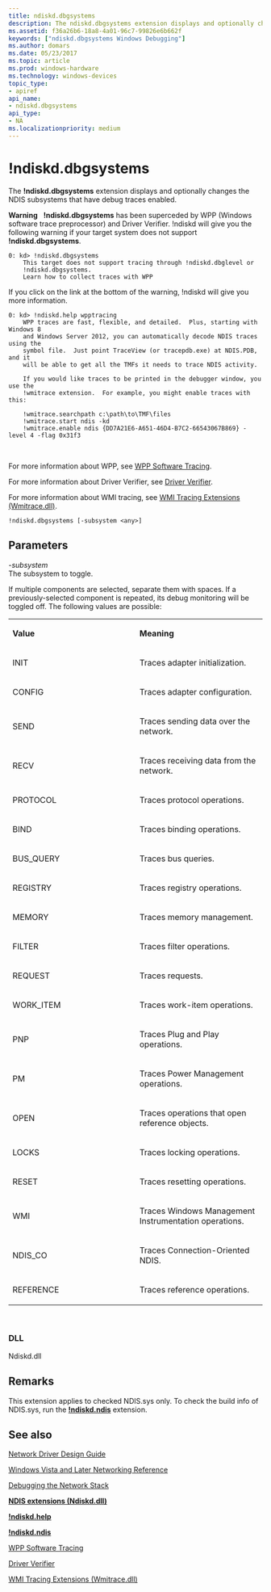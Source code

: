 ```yaml
---
title: ndiskd.dbgsystems
description: The ndiskd.dbgsystems extension displays and optionally changes the NDIS subsystems that have debug traces enabled.  ndiskd.dbgsystems has been superceded by WPP and Driver Verifier.
ms.assetid: f36a26b6-18a8-4a01-96c7-99826e6b662f
keywords: ["ndiskd.dbgsystems Windows Debugging"]
ms.author: domars
ms.date: 05/23/2017
ms.topic: article
ms.prod: windows-hardware
ms.technology: windows-devices
topic_type:
- apiref
api_name:
- ndiskd.dbgsystems
api_type:
- NA
ms.localizationpriority: medium
---
```


# !ndiskd.dbgsystems


The **!ndiskd.dbgsystems** extension displays and optionally changes the NDIS subsystems that have debug traces enabled.

**Warning**  
**!ndiskd.dbgsystems** has been superceded by WPP (Windows software trace preprocessor) and Driver Verifier. !ndiskd will give you the following warning if your target system does not support **!ndiskd.dbgsystems**.

```console
0: kd> !ndiskd.dbgsystems
    This target does not support tracing through !ndiskd.dbglevel or
    !ndiskd.dbgsystems.
    Learn how to collect traces with WPP
```

If you click on the link at the bottom of the warning, !ndiskd will give you more information.

```console
0: kd> !ndiskd.help wpptracing
    WPP traces are fast, flexible, and detailed.  Plus, starting with Windows 8
    and Windows Server 2012, you can automatically decode NDIS traces using the
    symbol file.  Just point TraceView (or tracepdb.exe) at NDIS.PDB, and it
    will be able to get all the TMFs it needs to trace NDIS activity.
    
    If you would like traces to be printed in the debugger window, you use the
    !wmitrace extension.  For example, you might enable traces with this:

    !wmitrace.searchpath c:\path\to\TMF\files
    !wmitrace.start ndis -kd
    !wmitrace.enable ndis {DD7A21E6-A651-46D4-B7C2-66543067B869} -level 4 -flag 0x31f3
```

 

For more information about WPP, see [WPP Software Tracing](https://msdn.microsoft.com/windows/hardware/drivers/devtest/wpp-software-tracing).

For more information about Driver Verifier, see [Driver Verifier](https://msdn.microsoft.com/windows/hardware/drivers/devtest/driver-verifier).

For more information about WMI tracing, see [WMI Tracing Extensions (Wmitrace.dll)](https://msdn.microsoft.com/library/windows/hardware/ff561362).

```console
!ndiskd.dbgsystems [-subsystem <any>] 
```

## <span id="ddk__ndiskd_dbgsystems_dbg"></span><span id="DDK__NDISKD_DBGSYSTEMS_DBG"></span>Parameters


<span id="_______-subsystem______"></span><span id="_______-SUBSYSTEM______"></span> *-subsystem*   
The subsystem to toggle.

If multiple components are selected, separate them with spaces. If a previously-selected component is repeated, its debug monitoring will be toggled off. The following values are possible:

<table>
<colgroup>
<col width="50%" />
<col width="50%" />
</colgroup>
<tbody>
<tr class="odd">
<td align="left"><p><strong>Value</strong></p></td>
<td align="left"><p><strong>Meaning</strong></p></td>
</tr>
<tr class="even">
<td align="left"><p>INIT</p></td>
<td align="left"><p>Traces adapter initialization.</p></td>
</tr>
<tr class="odd">
<td align="left"><p>CONFIG</p></td>
<td align="left"><p>Traces adapter configuration.</p></td>
</tr>
<tr class="even">
<td align="left"><p>SEND</p></td>
<td align="left"><p>Traces sending data over the network.</p></td>
</tr>
<tr class="odd">
<td align="left"><p>RECV</p></td>
<td align="left"><p>Traces receiving data from the network.</p></td>
</tr>
<tr class="even">
<td align="left"><p>PROTOCOL</p></td>
<td align="left"><p>Traces protocol operations.</p></td>
</tr>
<tr class="odd">
<td align="left"><p>BIND</p></td>
<td align="left"><p>Traces binding operations.</p></td>
</tr>
<tr class="even">
<td align="left"><p>BUS_QUERY</p></td>
<td align="left"><p>Traces bus queries.</p></td>
</tr>
<tr class="odd">
<td align="left"><p>REGISTRY</p></td>
<td align="left"><p>Traces registry operations.</p></td>
</tr>
<tr class="even">
<td align="left"><p>MEMORY</p></td>
<td align="left"><p>Traces memory management.</p></td>
</tr>
<tr class="odd">
<td align="left"><p>FILTER</p></td>
<td align="left"><p>Traces filter operations.</p></td>
</tr>
<tr class="even">
<td align="left"><p>REQUEST</p></td>
<td align="left"><p>Traces requests.</p></td>
</tr>
<tr class="odd">
<td align="left"><p>WORK_ITEM</p></td>
<td align="left"><p>Traces work-item operations.</p></td>
</tr>
<tr class="even">
<td align="left"><p>PNP</p></td>
<td align="left"><p>Traces Plug and Play operations.</p></td>
</tr>
<tr class="odd">
<td align="left"><p>PM</p></td>
<td align="left"><p>Traces Power Management operations.</p></td>
</tr>
<tr class="even">
<td align="left"><p>OPEN</p></td>
<td align="left"><p>Traces operations that open reference objects.</p></td>
</tr>
<tr class="odd">
<td align="left"><p>LOCKS</p></td>
<td align="left"><p>Traces locking operations.</p></td>
</tr>
<tr class="even">
<td align="left"><p>RESET</p></td>
<td align="left"><p>Traces resetting operations.</p></td>
</tr>
<tr class="odd">
<td align="left"><p>WMI</p></td>
<td align="left"><p>Traces Windows Management Instrumentation operations.</p></td>
</tr>
<tr class="even">
<td align="left"><p>NDIS_CO</p></td>
<td align="left"><p>Traces Connection-Oriented NDIS.</p></td>
</tr>
<tr class="odd">
<td align="left"><p>REFERENCE</p></td>
<td align="left"><p>Traces reference operations.</p></td>
</tr>
</tbody>
</table>

 

### <span id="DLL"></span><span id="dll"></span>DLL

Ndiskd.dll

Remarks
-------

This extension applies to checked NDIS.sys only. To check the build info of NDIS.sys, run the [**!ndiskd.ndis**](-ndiskd-ndis.md) extension.

## <span id="see_also"></span>See also


[Network Driver Design Guide](https://msdn.microsoft.com/windows/hardware/drivers/network/index)

[Windows Vista and Later Networking Reference](https://msdn.microsoft.com/library/windows/hardware/ff571081)

[Debugging the Network Stack](https://go.microsoft.com/fwlink/p/?linkid=845311)

[**NDIS extensions (Ndiskd.dll)**](ndis-extensions--ndiskd-dll-.md)

[**!ndiskd.help**](-ndiskd-help.md)

[**!ndiskd.ndis**](-ndiskd-ndis.md)

[WPP Software Tracing](https://msdn.microsoft.com/windows/hardware/drivers/devtest/wpp-software-tracing)

[Driver Verifier](https://msdn.microsoft.com/windows/hardware/drivers/devtest/driver-verifier)

[WMI Tracing Extensions (Wmitrace.dll)](https://msdn.microsoft.com/library/windows/hardware/ff561362)

 

 






